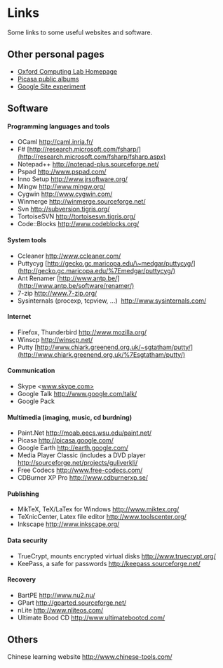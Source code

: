 Links
=====

Some links to some useful websites and software.

Other personal pages
--------------------

* [Oxford Computing Lab Homepage](http://web.comlab.ox.ac.uk/oucl/people/william.blum.html)
* [Picasa public albums](http://picasaweb.google.com/william.blum)
* [Google Site experiment](http://william.blum.googlepages.com/)

Software
--------

#### Programming languages and tools 

* OCaml <http://caml.inria.fr/>
* F\# [http://research.microsoft.com/fsharp/](http://research.microsoft.com/fsharp/fsharp.aspx)
* Notepad++ <http://notepad-plus.sourceforge.net/>
* Pspad <http://www.pspad.com/>
* Inno Setup <http://www.jrsoftware.org/>
* Mingw <http://www.mingw.org/>
* Cygwin <http://www.cygwin.com/>
* Winmerge <http://winmerge.sourceforge.net/>
* Svn <http://subversion.tigris.org/>
* TortoiseSVN <http://tortoisesvn.tigris.org/>
* Code::Blocks <http://www.codeblocks.org/>

#### System tools

* Ccleaner <http://www.ccleaner.com/>
* Puttycyg [http://gecko.gc.maricopa.edu/\~medgar/puttycyg/](http://gecko.gc.maricopa.edu/%7Emedgar/puttycyg/)
* Ant Renamer [http://www.antp.be/](http://www.antp.be/software/renamer/)
* 7-zip <http://www.7-zip.org/>
* Sysinternals (procexp, tcpview, ...)  <http://www.sysinternals.com/>

#### Internet

* Firefox, Thunderbird <http://www.mozilla.org/>   
* Winscp <http://winscp.net/>
* Putty [http://www.chiark.greenend.org.uk/~sgtatham/putty/](http://www.chiark.greenend.org.uk/%7Esgtatham/putty/)

#### Communication

* Skype <www.skype.com>
* Google Talk <http://www.google.com/talk/>
* Google Pack

#### Multimedia (imaging, music, cd burdning)

* Paint.Net <http://moab.eecs.wsu.edu/paint.net/>
* Picasa <http://picasa.google.com/>
* Google Earth <http://earth.google.com/>
* Media Player Classic (includes a DVD player <http://sourceforge.net/projects/guliverkli/>
* Free Codecs <http://www.free-codecs.com/>
* CDBurner XP Pro <http://www.cdburnerxp.se/>

#### Publishing 

* MikTeX, TeX/LaTex for Windows <http://www.miktex.org/>
* TeXnicCenter, Latex file editor <http://www.toolscenter.org/>
* Inkscape <http://www.inkscape.org/> 

#### Data security  

* TrueCrypt, mounts encrypted virtual disks <http://www.truecrypt.org/>
* KeePass, a safe for passwords <http://keepass.sourceforge.net/>

#### Recovery

* BartPE <http://www.nu2.nu/>
* GPart <http://gparted.sourceforge.net/>
* nLite <http://www.nliteos.com/>
* Ultimate Bood CD <http://www.ultimatebootcd.com/>

Others
------

Chinese learning website <http://www.chinese-tools.com/>
